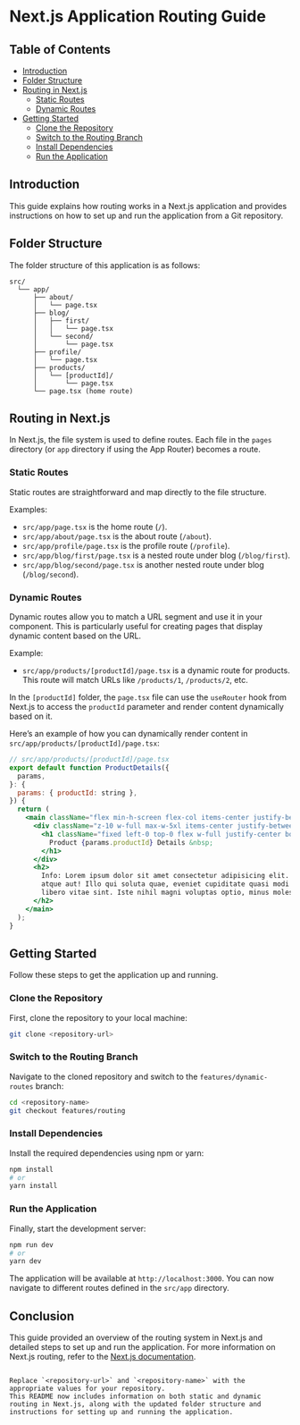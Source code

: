 # Next.js Application Routing Guide

## Table of Contents

- [Introduction](#introduction)
- [Folder Structure](#folder-structure)
- [Routing in Next.js](#routing-in-nextjs)
  - [Static Routes](#static-routes)
  - [Dynamic Routes](#dynamic-routes)
- [Getting Started](#getting-started)
  - [Clone the Repository](#clone-the-repository)
  - [Switch to the Routing Branch](#switch-to-the-routing-branch)
  - [Install Dependencies](#install-dependencies)
  - [Run the Application](#run-the-application)

## Introduction

This guide explains how routing works in a Next.js application and provides instructions on how to set up and run the application from a Git repository.

## Folder Structure

The folder structure of this application is as follows:

```
src/
  └── app/
      ├── about/
      │   └── page.tsx
      ├── blog/
      │   ├── first/
      │   │   └── page.tsx
      │   └── second/
      │       └── page.tsx
      ├── profile/
      │   └── page.tsx
      ├── products/
      │   └── [productId]/
      │       └── page.tsx
      └── page.tsx (home route)
```

## Routing in Next.js

In Next.js, the file system is used to define routes. Each file in the `pages` directory (or `app` directory if using the App Router) becomes a route.

### Static Routes

Static routes are straightforward and map directly to the file structure.

Examples:

- `src/app/page.tsx` is the home route (`/`).
- `src/app/about/page.tsx` is the about route (`/about`).
- `src/app/profile/page.tsx` is the profile route (`/profile`).
- `src/app/blog/first/page.tsx` is a nested route under blog (`/blog/first`).
- `src/app/blog/second/page.tsx` is another nested route under blog (`/blog/second`).

### Dynamic Routes

Dynamic routes allow you to match a URL segment and use it in your component. This is particularly useful for creating pages that display dynamic content based on the URL.

Example:

- `src/app/products/[productId]/page.tsx` is a dynamic route for products. This route will match URLs like `/products/1`, `/products/2`, etc.

In the `[productId]` folder, the `page.tsx` file can use the `useRouter` hook from Next.js to access the `productId` parameter and render content dynamically based on it.

Here’s an example of how you can dynamically render content in `src/app/products/[productId]/page.tsx`:

```jsx
// src/app/products/[productId]/page.tsx
export default function ProductDetails({
  params,
}: {
  params: { productId: string },
}) {
  return (
    <main className="flex min-h-screen flex-col items-center justify-between p-24">
      <div className="z-10 w-full max-w-5xl items-center justify-between font-mono text-sm lg:flex">
        <h1 className="fixed left-0 top-0 flex w-full justify-center border-b border-gray-300 bg-gradient-to-b from-zinc-200 pb-6 pt-8 backdrop-blur-2xl dark:border-neutral-800 dark:bg-zinc-800/30 dark:from-inherit lg:static lg:w-auto  lg:rounded-xl lg:border lg:bg-gray-200 lg:p-4 lg:dark:bg-zinc-800/30">
          Product {params.productId} Details &nbsp;
        </h1>
      </div>
      <h2>
        Info: Lorem ipsum dolor sit amet consectetur adipisicing elit. Maiores,
        atque aut! Illo qui soluta quae, eveniet cupiditate quasi modi quas
        libero vitae sint. Iste nihil magni voluptas optio, minus molestiae.
      </h2>
    </main>
  );
}
```

## Getting Started

Follow these steps to get the application up and running.

### Clone the Repository

First, clone the repository to your local machine:

```bash
git clone <repository-url>
```

### Switch to the Routing Branch

Navigate to the cloned repository and switch to the `features/dynamic-routes` branch:

```bash
cd <repository-name>
git checkout features/routing
```

### Install Dependencies

Install the required dependencies using npm or yarn:

```bash
npm install
# or
yarn install
```

### Run the Application

Finally, start the development server:

```bash
npm run dev
# or
yarn dev
```

The application will be available at `http://localhost:3000`. You can now navigate to different routes defined in the `src/app` directory.

## Conclusion

This guide provided an overview of the routing system in Next.js and detailed steps to set up and run the application. For more information on Next.js routing, refer to the [Next.js documentation](https://nextjs.org/docs/routing/introduction).

```

Replace `<repository-url>` and `<repository-name>` with the appropriate values for your repository.
This README now includes information on both static and dynamic routing in Next.js, along with the updated folder structure and instructions for setting up and running the application.
```
